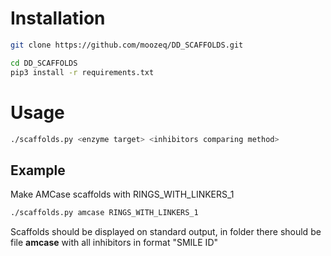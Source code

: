 # Installation

```bash
git clone https://github.com/moozeq/DD_SCAFFOLDS.git

cd DD_SCAFFOLDS
pip3 install -r requirements.txt
```

# Usage
```bash
./scaffolds.py <enzyme target> <inhibitors comparing method>
```

## Example
Make AMCase scaffolds with RINGS_WITH_LINKERS_1
```bash
./scaffolds.py amcase RINGS_WITH_LINKERS_1
```

Scaffolds should be displayed on standard output, in folder there should be file **amcase** with all inhibitors in format "SMILE ID"